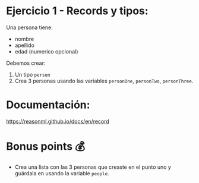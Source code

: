 # Ejercicio 1 - Records y tipos:

Una persona tiene:
- nombre
- apellido
- edad (numerico opcional)

Debemos crear:
1. Un tipo `person`
2. Crea 3 personas usando las variables `personOne`, `personTwo`, `personThree`.

# Documentación:
https://reasonml.github.io/docs/en/record

# Bonus points 💰
- Crea una lista con las 3 personas que creaste en el punto uno y guárdala en usando la variable `people`.
